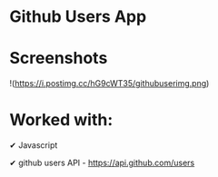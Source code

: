 # Github Users App


# Screenshots
!(https://i.postimg.cc/hG9cWT35/githubuserimg.png)


# Worked with:
✔ Javascript

✔ github users API - https://api.github.com/users
